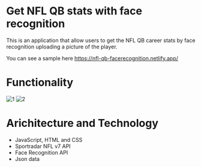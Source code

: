 # Get NFL QB stats with face recognition 

This is an application that allow users to get the NFL QB career stats by face recognition uploading a picture of the player.

You can see a sample here https://nfl-qb-facerecognition.netlify.app/

# Functionality 

![1](https://user-images.githubusercontent.com/99638905/155898348-53361bfe-3195-4f2a-b322-1a947569c491.png)
![2](https://user-images.githubusercontent.com/99638905/155898352-792afeb3-6d73-47b8-9018-15af6f8682e9.png)

# Arichitecture and Technology

- JavaScript, HTML and CSS
- Sportradar NFL v7 API
- Face Recognition API
- Json data
